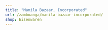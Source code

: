 ```yaml
---
title: "Manila Bazaar, Incorporated"
url: /zamboanga/manila-bazaar-incorporated/
shop: Eisenwaren
---
```

